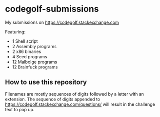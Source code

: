 # codegolf-submissions
My submissions on https://codegolf.stackexchange.com

Featuring:
 - 1 Shell script
 - 2 Assembly programs
 - 2 x86 binaries
 - 4 Seed programs
 - 12 Malbolge programs
 - 12 Brainfuck programs

## How to use this repository

Filenames are mostly sequences of digits followed by a letter with an extension. The sequence of digits appended to https://codegolf.stackexchange.com/questions/ will result in the challenge text to pop up.
